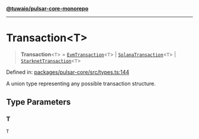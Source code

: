[**@tuwaio/pulsar-core-monorepo**](../../../README.md)

***

# Transaction\<T\>

> **Transaction**\<`T`\> = [`EvmTransaction`](EvmTransaction.md)\<`T`\> \| [`SolanaTransaction`](SolanaTransaction.md)\<`T`\> \| [`StarknetTransaction`](StarknetTransaction.md)\<`T`\>

Defined in: [packages/pulsar-core/src/types.ts:144](https://github.com/TuwaIO/pulsar-core/blob/44f872c8f9b5fcd7d79be45723669fe08a279bbb/packages/pulsar-core/src/types.ts#L144)

A union type representing any possible transaction structure.

## Type Parameters

### T

`T`
